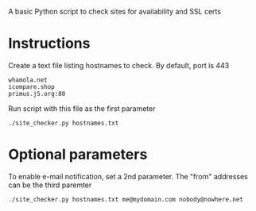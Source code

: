 
A basic Python script to check sites for availability and SSL certs

# Instructions

Create a text file listing hostnames to check.  By default, port is 443

```
whamola.net
icompare.shop
primus.j5.org:80
```

Run script with this file as the first parameter

```
./site_checker.py hostnames.txt
```

# Optional parameters

To enable e-mail notification, set a 2nd parameter. The "from" addresses can be the third paremter

```
./site_checker.py hostnames.txt me@mydomain.com nobody@nowhere.net
```
